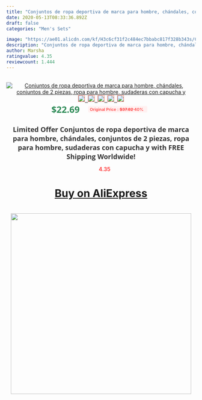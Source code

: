 ```yaml
---
title: "Conjuntos de ropa deportiva de marca para hombre, chándales, conjuntos de 2 piezas, ropa para hombre, sudaderas con capucha y"
date: 2020-05-13T08:33:36.892Z
draft: false
categories: "Men's Sets"

image: "https://ae01.alicdn.com/kf/H3c6cf31f2c484ec7bbabc817f328b343s/Conjuntos-de-ropa-deportiva-de-marca-para-hombre-chándales-conjuntos-de-2-piezas-ropa-para-hombre.jpg"
description: "Conjuntos de ropa deportiva de marca para hombre, chándales, conjuntos de 2 piezas, ropa para hombre, sudaderas con capucha y"
author: Marsha
ratingvalue: 4.35
reviewcount: 1.444
---
```

<br>
<div style="text-align: center;">
<a href="https://s.click.aliexpress.com/e/_9jCNxJ" target="_blank" rel="nofollow noopener noreferrer"><img alt="Conjuntos de ropa deportiva de marca para hombre, chándales, conjuntos de 2 piezas, ropa para hombre, sudaderas con capucha y" class="magnifier-image" src="https://ae01.alicdn.com/kf/H3c6cf31f2c484ec7bbabc817f328b343s/Conjuntos-de-ropa-deportiva-de-marca-para-hombre-chándales-conjuntos-de-2-piezas-ropa-para-hombre.jpg_640x640.jpg">
<br>
<img style="border:1px solid salmon" src="https://ae01.alicdn.com/kf/H3c6cf31f2c484ec7bbabc817f328b343s/Conjuntos-de-ropa-deportiva-de-marca-para-hombre-chándales-conjuntos-de-2-piezas-ropa-para-hombre.jpg_120x120.jpg">&nbsp;&nbsp;<img style="border:1px solid salmon" src="https://ae01.alicdn.com/kf/H1f3d309f09984f71b7c8b91f520e2263U/Conjuntos-de-ropa-deportiva-de-marca-para-hombre-chándales-conjuntos-de-2-piezas-ropa-para-hombre.jpg_120x120.jpg">&nbsp;&nbsp;<img style="border:1px solid salmon" src="https://ae01.alicdn.com/kf/H0f71ac83b4194b75aafd39c58d8264d9l/Conjuntos-de-ropa-deportiva-de-marca-para-hombre-chándales-conjuntos-de-2-piezas-ropa-para-hombre.jpg_120x120.jpg">&nbsp;&nbsp;<img style="border:1px solid salmon" src="https://ae01.alicdn.com/kf/Hfae275c41fc140f0987c48aafda1e6f6A/Conjuntos-de-ropa-deportiva-de-marca-para-hombre-chándales-conjuntos-de-2-piezas-ropa-para-hombre.jpg_120x120.jpg">&nbsp;&nbsp;<img style="border:1px solid salmon" src="https://ae01.alicdn.com/kf/Ha2be2a9e92ae4e10b68ae00f748ed911p/Conjuntos-de-ropa-deportiva-de-marca-para-hombre-chándales-conjuntos-de-2-piezas-ropa-para-hombre.jpg_120x120.jpg"></a></div><br0>
<div style="text-align: center;"><span style="background-color: white; border: 0px; box-sizing: border-box; color: seagreen; display: inline-block; font-family: &quot;open sans&quot; , &quot;arial&quot; , &quot;helvetica&quot; , sans-serif , &quot;heiti&quot;; font-size: 24px; font-stretch: inherit; font-weight: 700; line-height: inherit; margin: 0px 10px 0px 0px; padding: 0px; vertical-align: middle;">$22.69 </span>
<span style="background: rgb(255 , 241 , 241); border-radius: 3px; border: 0px; box-sizing: border-box; color: #ff4747; display: inline-block; font-family: inherit; font-size: 12px; font-stretch: inherit; font-style: inherit; font-variant: inherit; font-weight: 600; line-height: inherit; margin: 0px; padding: 2px 5px; transform: scale(0.9); vertical-align: middle;">Original Price : <b style="text-decoration: line-through;">$37.82 </b> 40%&nbsp;&nbsp;</span></div>
<h1 style="color: #333333; display: inline-block; font-family: &quot;open sans&quot; , &quot;arial&quot; , &quot;helvetica&quot; , sans-serif , &quot;heiti&quot;; font-size: 18px; font-stretch: inherit; font-weight: 700; text-align: center;">Limited Offer Conjuntos de ropa deportiva de marca para hombre, chándales, conjuntos de 2 piezas, ropa para hombre, sudaderas con capucha y with FREE Shipping Worldwide!</h1>
<div style="color: #ff4747; text-align: center;">
<img src="https://4.bp.blogspot.com/-M0ZcTcb-5uY/XleCXlxnR4I/AAAAAAAAAEc/OrjgMkXV1oMQFaCRZj5HQwOCBcu3w1FegCPcBGAYYCw/s1600/star.png" style="height: 15px;">&nbsp;<b>4.35</b></div>
<div class="button_cont" align="center"><a class="buynow_a" href="https://s.click.aliexpress.com/e/_9jCNxJ" target="_blank" rel="nofollow noopener noreferrer"><H1>Buy on AliExpress</H1></a></div><br>
<div class="separator" style="clear: both; text-align: center;">
<img src="https://lh3.googleusercontent.com/-pTy5HemUv9M/XlePHvY0dAI/AAAAAAAAAE4/0nX5iRUoIWY8eMW9Dpxeirr157OZliDIgCLcBGAsYHQ/s1600/badge.gif" width="480">
</div>
